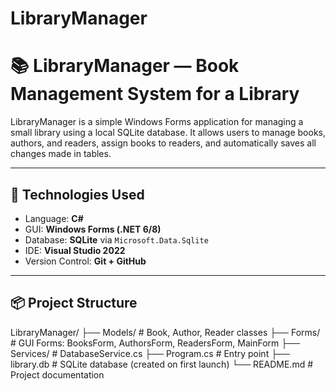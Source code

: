 # LibraryManager
# 📚 LibraryManager — Book Management System for a Library

LibraryManager is a simple Windows Forms application for managing a small library using a local SQLite database. It allows users to manage books, authors, and readers, assign books to readers, and automatically saves all changes made in tables.

---

## 🔧 Technologies Used

- Language: **C#**
- GUI: **Windows Forms (.NET 6/8)**
- Database: **SQLite** via `Microsoft.Data.Sqlite`
- IDE: **Visual Studio 2022**
- Version Control: **Git + GitHub**

---

## 📦 Project Structure

LibraryManager/ ├── Models/ # Book, Author, Reader classes ├── Forms/ # GUI Forms: BooksForm, AuthorsForm, ReadersForm, MainForm ├── Services/ # DatabaseService.cs ├── Program.cs # Entry point ├── library.db # SQLite database (created on first launch) └── README.md # Project documentation

